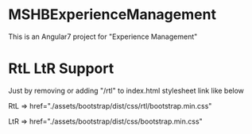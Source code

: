 # MSHBExperienceManagement

This is an Angular7 project for "Experience Management"


# RtL LtR Support

Just by removing or adding "/rtl" to index.html stylesheet link like below

RtL =>  href="./assets/bootstrap/dist/css/rtl/bootstrap.min.css"

LtR =>  href="./assets/bootstrap/dist/css/bootstrap.min.css"
